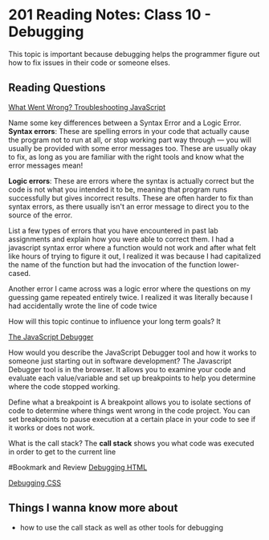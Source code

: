# 201 Reading Notes: Class 10 - Debugging

This topic is important because debugging helps the programmer figure out how to fix issues in their code or someone elses.

## Reading Questions

[What Went Wrong? Troubleshooting JavaScript](https://developer.mozilla.org/en-US/docs/Learn/JavaScript/First_steps/What_went_wrong)

Name some key differences between a Syntax Error and a Logic Error.
  **Syntax errors**: These are spelling errors in your code that actually cause the program not to run at all, or stop working part way through — 
  you will usually be provided with some error messages too. These are usually okay to fix, as long as you are familiar with the right tools 
  and know what the error messages mean!
  
  **Logic errors**: These are errors where the syntax is actually correct but the code is not what you intended it to be, meaning that program runs successfully but gives
  incorrect results. These are often harder to fix than syntax errors, as there usually isn't an error message to direct you to the source of the error.

List a few types of errors that you have encountered in past lab assignments and explain how you were able to correct them.
I had a javascript syntax error where a function would not work and after what felt like hours of trying to figure it out, I realized it was because I had capitalized 
the name of the function but had the invocation of the function lower-cased. 

Another error I came across was a logic error where the questions on my guessing game repeated entirely twice. I realized it was literally because I had accidentally 
wrote the line of code twice

How will this topic continue to influence your long term goals?
  It 

[The JavaScript Debugger](https://developer.mozilla.org/en-US/docs/Learn/Common_questions/What_are_browser_developer_tools#the_javascript_debugger)

How would you describe the JavaScript Debugger tool and how it works to someone just starting out in software development?
  The Javascript Debugger tool is in the browser. It allows you to examine your code and evaluate each value/variable and set up breakpoints to help you determine where the code stopped working.

Define what a breakpoint is
 A breakpoint allows you to isolate sections of code to determine where things went wrong in the code project. You can set breakpoints to pause execution at a certain place in your code to see if it works or does not work.

What is the call stack?
 The **call stack** shows you what code was executed in order to get to the current line

#Bookmark and Review
[Debugging HTML](https://developer.mozilla.org/en-US/docs/Learn/HTML/Introduction_to_HTML/Debugging_HTML)

[Debugging CSS](https://developer.mozilla.org/en-US/docs/Learn/CSS/Building_blocks/Debugging_CSS)

## Things I wanna know more about
- how to use the call stack as well as other tools for debugging
